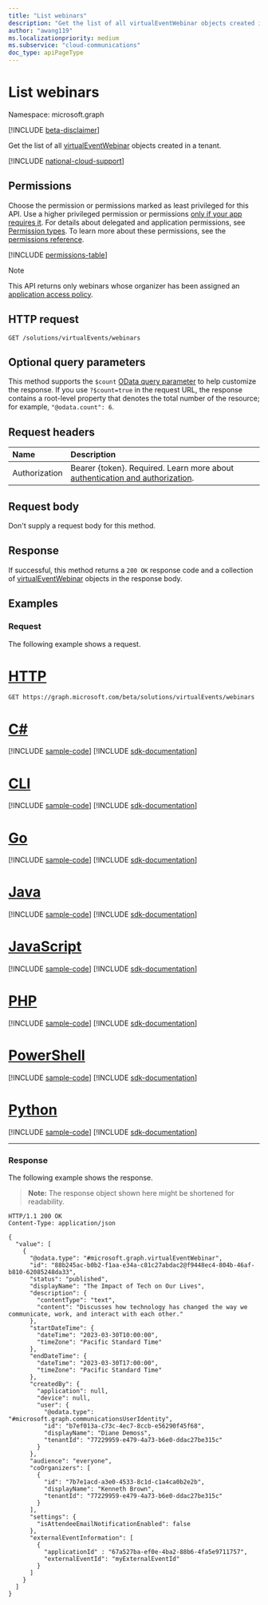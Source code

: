 ```yaml
---
title: "List webinars"
description: "Get the list of all virtualEventWebinar objects created in a tenant."
author: "awang119"
ms.localizationpriority: medium
ms.subservice: "cloud-communications"
doc_type: apiPageType
---
```


# List webinars

Namespace: microsoft.graph

[!INCLUDE [beta-disclaimer](../../includes/beta-disclaimer.md)]

Get the list of all [virtualEventWebinar](../resources/virtualeventwebinar.md) objects created in a tenant.

[!INCLUDE [national-cloud-support](../../includes/global-only.md)]

## Permissions

Choose the permission or permissions marked as least privileged for this API. Use a higher privileged permission or permissions [only if your app requires it](/graph/permissions-overview#best-practices-for-using-microsoft-graph-permissions). For details about delegated and application permissions, see [Permission types](/graph/permissions-overview#permission-types). To learn more about these permissions, see the [permissions reference](/graph/permissions-reference).

<!-- { "blockType": "permissions", "name": "virtualeventsroot_list_webinars" } -->
[!INCLUDE [permissions-table](../includes/permissions/virtualeventsroot-list-webinars-permissions.md)]

> [!NOTE]
>
> This API returns only webinars whose organizer has been assigned an [application access policy](/graph/cloud-communication-online-meeting-application-access-policy).

## HTTP request

<!-- {
  "blockType": "ignored"
}
-->

``` http
GET /solutions/virtualEvents/webinars
```

## Optional query parameters

This method supports the `$count` [OData query parameter](/graph/query-parameters) to help customize the response. If you use `?$count=true` in the request URL, the response contains a root-level property that denotes the total number of the resource; for example, `"@odata.count": 6`.

## Request headers

|Name|Description|
|:---|:---|
|Authorization|Bearer {token}. Required. Learn more about [authentication and authorization](/graph/auth/auth-concepts).|

## Request body

Don't supply a request body for this method.

## Response

If successful, this method returns a `200 OK` response code and a collection of [virtualEventWebinar](../resources/virtualeventwebinar.md) objects in the response body.

## Examples

### Request

The following example shows a request.

# [HTTP](#tab/http)
<!-- {
  "blockType": "request",
  "name": "list_virtualeventwebinars"
}
-->
``` http
GET https://graph.microsoft.com/beta/solutions/virtualEvents/webinars
```

# [C#](#tab/csharp)
[!INCLUDE [sample-code](../includes/snippets/csharp/list-virtualeventwebinars-csharp-snippets.md)]
[!INCLUDE [sdk-documentation](../includes/snippets/snippets-sdk-documentation-link.md)]

# [CLI](#tab/cli)
[!INCLUDE [sample-code](../includes/snippets/cli/list-virtualeventwebinars-cli-snippets.md)]
[!INCLUDE [sdk-documentation](../includes/snippets/snippets-sdk-documentation-link.md)]

# [Go](#tab/go)
[!INCLUDE [sample-code](../includes/snippets/go/list-virtualeventwebinars-go-snippets.md)]
[!INCLUDE [sdk-documentation](../includes/snippets/snippets-sdk-documentation-link.md)]

# [Java](#tab/java)
[!INCLUDE [sample-code](../includes/snippets/java/list-virtualeventwebinars-java-snippets.md)]
[!INCLUDE [sdk-documentation](../includes/snippets/snippets-sdk-documentation-link.md)]

# [JavaScript](#tab/javascript)
[!INCLUDE [sample-code](../includes/snippets/javascript/list-virtualeventwebinars-javascript-snippets.md)]
[!INCLUDE [sdk-documentation](../includes/snippets/snippets-sdk-documentation-link.md)]

# [PHP](#tab/php)
[!INCLUDE [sample-code](../includes/snippets/php/list-virtualeventwebinars-php-snippets.md)]
[!INCLUDE [sdk-documentation](../includes/snippets/snippets-sdk-documentation-link.md)]

# [PowerShell](#tab/powershell)
[!INCLUDE [sample-code](../includes/snippets/powershell/list-virtualeventwebinars-powershell-snippets.md)]
[!INCLUDE [sdk-documentation](../includes/snippets/snippets-sdk-documentation-link.md)]

# [Python](#tab/python)
[!INCLUDE [sample-code](../includes/snippets/python/list-virtualeventwebinars-python-snippets.md)]
[!INCLUDE [sdk-documentation](../includes/snippets/snippets-sdk-documentation-link.md)]

---

### Response

The following example shows the response.
>**Note:** The response object shown here might be shortened for readability.
<!-- {
  "blockType": "response",
  "truncated": true,
  "@odata.type": "Collection(microsoft.graph.virtualEventWebinar)"
}
-->
``` http
HTTP/1.1 200 OK
Content-Type: application/json

{
  "value": [
    {
      "@odata.type": "#microsoft.graph.virtualEventWebinar",
      "id": "88b245ac-b0b2-f1aa-e34a-c81c27abdac2@f9448ec4-804b-46af-b810-62085248da33",
      "status": "published",
      "displayName": "The Impact of Tech on Our Lives",
      "description": {
        "contentType": "text",
        "content": "Discusses how technology has changed the way we communicate, work, and interact with each other."
      },
      "startDateTime": {
        "dateTime": "2023-03-30T10:00:00",
        "timeZone": "Pacific Standard Time"
      },
      "endDateTime": {
        "dateTime": "2023-03-30T17:00:00",
        "timeZone": "Pacific Standard Time"
      },
      "createdBy": {
        "application": null,
        "device": null,
        "user": {
          "@odata.type": "#microsoft.graph.communicationsUserIdentity",
          "id": "b7ef013a-c73c-4ec7-8ccb-e56290f45f68",
          "displayName": "Diane Demoss",
          "tenantId": "77229959-e479-4a73-b6e0-ddac27be315c"
        }
      },
      "audience": "everyone",
      "coOrganizers": [
        {
          "id": "7b7e1acd-a3e0-4533-8c1d-c1a4ca0b2e2b",
          "displayName": "Kenneth Brown",
          "tenantId": "77229959-e479-4a73-b6e0-ddac27be315c"
        }
      ],
      "settings": {
        "isAttendeeEmailNotificationEnabled": false
      },
      "externalEventInformation": [
        {
          "applicationId" : "67a527ba-ef0e-4ba2-88b6-4fa5e9711757",
          "externalEventId": "myExternalEventId"
        }
      ]
    }
  ]
}
```
